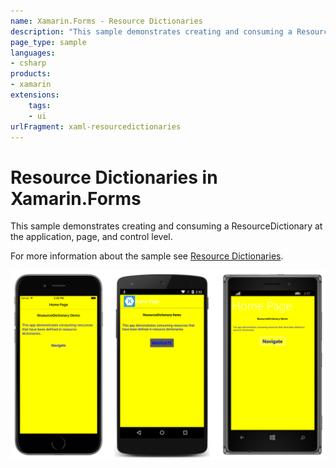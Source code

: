 ```yaml
---
name: Xamarin.Forms - Resource Dictionaries
description: "This sample demonstrates creating and consuming a ResourceDictionary at the application, page, and control level (UI)"
page_type: sample
languages:
- csharp
products:
- xamarin
extensions:
    tags:
    - ui
urlFragment: xaml-resourcedictionaries
---
```

# Resource Dictionaries in Xamarin.Forms

This sample demonstrates creating and consuming a ResourceDictionary at the application, page, and control level.

For more information about the sample see [Resource Dictionaries](https://docs.microsoft.com/xamarin/xamarin-forms/xaml/resource-dictionaries).

![Resource Dictionaries application screenshot](Screenshots/01All.png "Resource Dictionaries application screenshot")
